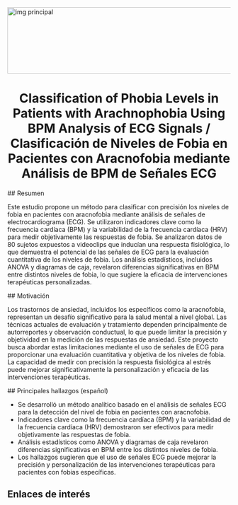 <img src="https://img.freepik.com/free-vector/medical-science-healthcare-background-with-heartbeat-line_1017-26361.jpg?w=1060" alt="img principal" width="900" height="150"/>

<h1 align="center">Classification of Phobia Levels in Patients with Arachnophobia Using BPM Analysis of ECG Signals / Clasificación de Niveles de Fobia en Pacientes con Aracnofobia mediante Análisis de BPM de Señales ECG</h1>

<p align="justify">
## Resumen

Este estudio propone un método para clasificar con precisión los niveles de fobia en pacientes con aracnofobia mediante análisis de señales de electrocardiograma (ECG). Se utilizaron indicadores clave como la frecuencia cardíaca (BPM) y la variabilidad de la frecuencia cardíaca (HRV) para medir objetivamente las respuestas de fobia. Se analizaron datos de 80 sujetos expuestos a videoclips que inducían una respuesta fisiológica, lo que demuestra el potencial de las señales de ECG para la evaluación cuantitativa de los niveles de fobia. Los análisis estadísticos, incluidos ANOVA y diagramas de caja, revelaron diferencias significativas en BPM entre distintos niveles de fobia, lo que sugiere la eficacia de intervenciones terapéuticas personalizadas.
</p>

<p align="justify">
## Motivación

Los trastornos de ansiedad, incluidos los específicos como la aracnofobia, representan un desafío significativo para la salud mental a nivel global. Las técnicas actuales de evaluación y tratamiento dependen principalmente de autorreportes y observación conductual, lo que puede limitar la precisión y objetividad en la medición de las respuestas de ansiedad. Este proyecto busca abordar estas limitaciones mediante el uso de señales de ECG para proporcionar una evaluación cuantitativa y objetiva de los niveles de fobia. La capacidad de medir con precisión la respuesta fisiológica al estrés puede mejorar significativamente la personalización y eficacia de las intervenciones terapéuticas.
</p>

<p align="justify">
## Principales hallazgos (español)

- Se desarrolló un método analítico basado en el análisis de señales ECG para la detección  del nivel de fobia en pacientes con aracnofobia.
- Indicadores clave como la frecuencia cardíaca (BPM) y la variabilidad de la frecuencia cardíaca (HRV) demostraron ser efectivos para medir objetivamente las respuestas de fobia.
- Análisis estadísticos como ANOVA y diagramas de caja revelaron diferencias significativas en BPM entre los distintos niveles de fobia.
- Los hallazgos sugieren que el uso de señales ECG puede mejorar la precisión y personalización de las intervenciones terapéuticas para pacientes con fobias específicas.
</p>

## Enlaces de interés






